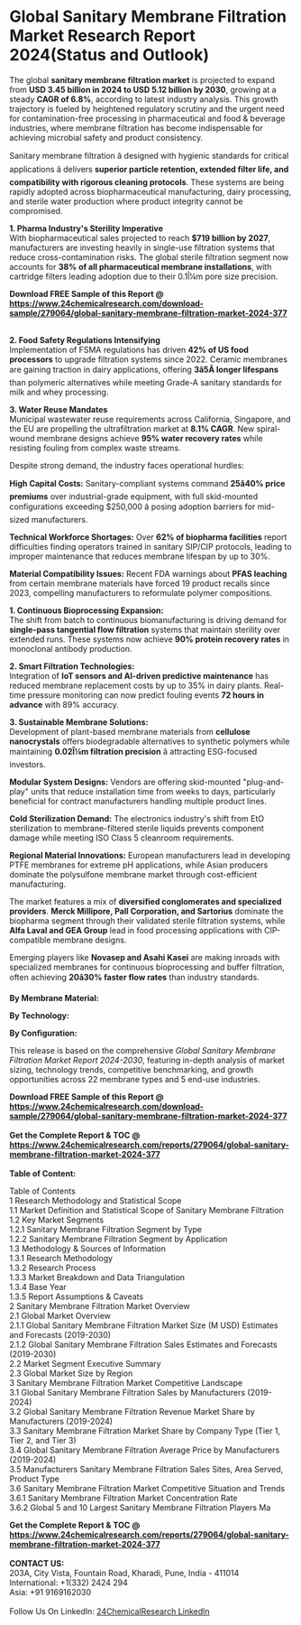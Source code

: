 <h1>Global Sanitary Membrane Filtration Market Research Report 2024(Status and Outlook)</h1><p>The global <strong>sanitary membrane filtration market</strong> is projected to expand from <strong>USD 3.45 billion in 2024 to USD 5.12 billion by 2030</strong>, growing at a steady <strong>CAGR of 6.8%</strong>, according to latest industry analysis. This growth trajectory is fueled by heightened regulatory scrutiny and the urgent need for contamination-free processing in pharmaceutical and food &amp; beverage industries, where membrane filtration has become indispensable for achieving microbial safety and product consistency.</p><p>Sanitary membrane filtration â designed with hygienic standards for critical applications â delivers <strong>superior particle retention, extended filter life, and compatibility with rigorous cleaning protocols</strong>. These systems are being rapidly adopted across biopharmaceutical manufacturing, dairy processing, and sterile water production where product integrity cannot be compromised.</p><p><strong>1. Pharma Industry's Sterility Imperative</strong><br>
With biopharmaceutical sales projected to reach <strong>$719 billion by 2027</strong>, manufacturers are investing heavily in single-use filtration systems that reduce cross-contamination risks. The global sterile filtration segment now accounts for <strong>38% of all pharmaceutical membrane installations</strong>, with cartridge filters leading adoption due to their 0.1Î¼m pore size precision.</p><div><b>Download FREE Sample of this Report @ 
            <a href="https://www.24chemicalresearch.com/download-sample/279064/global-sanitary-membrane-filtration-market-2024-377">
            https://www.24chemicalresearch.com/download-sample/279064/global-sanitary-membrane-filtration-market-2024-377</a></b></div><br><p><strong>2. Food Safety Regulations Intensifying</strong><br>
Implementation of FSMA regulations has driven <strong>42% of US food processors</strong> to upgrade filtration systems since 2022. Ceramic membranes are gaining traction in dairy applications, offering <strong>3â5Ã longer lifespans</strong> than polymeric alternatives while meeting Grade-A sanitary standards for milk and whey processing.</p><p><strong>3. Water Reuse Mandates</strong><br>
Municipal wastewater reuse requirements across California, Singapore, and the EU are propelling the ultrafiltration market at <strong>8.1% CAGR</strong>. New spiral-wound membrane designs achieve <strong>95% water recovery rates</strong> while resisting fouling from complex waste streams.</p><p>Despite strong demand, the industry faces operational hurdles:</p><p><strong>High Capital Costs:</strong> Sanitary-compliant systems command <strong>25â40% price premiums</strong> over industrial-grade equipment, with full skid-mounted configurations exceeding $250,000 â posing adoption barriers for mid-sized manufacturers.</p><p><strong>Technical Workforce Shortages:</strong> Over <strong>62% of biopharma facilities</strong> report difficulties finding operators trained in sanitary SIP/CIP protocols, leading to improper maintenance that reduces membrane lifespan by up to 30%.</p><p><strong>Material Compatibility Issues:</strong> Recent FDA warnings about <strong>PFAS leaching</strong> from certain membrane materials have forced 19 product recalls since 2023, compelling manufacturers to reformulate polymer compositions.</p><p><strong>1. Continuous Bioprocessing Expansion:</strong><br>
The shift from batch to continuous biomanufacturing is driving demand for <strong>single-pass tangential flow filtration</strong> systems that maintain sterility over extended runs. These systems now achieve <strong>90% protein recovery rates</strong> in monoclonal antibody production.</p><p><strong>2. Smart Filtration Technologies:</strong><br>
Integration of <strong>IoT sensors and AI-driven predictive maintenance</strong> has reduced membrane replacement costs by up to 35% in dairy plants. Real-time pressure monitoring can now predict fouling events <strong>72 hours in advance</strong> with 89% accuracy.</p><p><strong>3. Sustainable Membrane Solutions:</strong><br>
Development of plant-based membrane materials from <strong>cellulose nanocrystals</strong> offers biodegradable alternatives to synthetic polymers while maintaining <strong>0.02Î¼m filtration precision</strong> â attracting ESG-focused investors.</p><p><strong>Modular System Designs:</strong> Vendors are offering skid-mounted "plug-and-play" units that reduce installation time from weeks to days, particularly beneficial for contract manufacturers handling multiple product lines.</p><p><strong>Cold Sterilization Demand:</strong> The electronics industry's shift from EtO sterilization to membrane-filtered sterile liquids prevents component damage while meeting ISO Class 5 cleanroom requirements.</p><p><strong>Regional Material Innovations:</strong> European manufacturers lead in developing PTFE membranes for extreme pH applications, while Asian producers dominate the polysulfone membrane market through cost-efficient manufacturing.</p><p>The market features a mix of <strong>diversified conglomerates and specialized providers</strong>. <strong>Merck Millipore, Pall Corporation, and Sartorius</strong> dominate the biopharma segment through their validated sterile filtration systems, while <strong>Alfa Laval and GEA Group</strong> lead in food processing applications with CIP-compatible membrane designs.</p><p>Emerging players like <strong>Novasep and Asahi Kasei</strong> are making inroads with specialized membranes for continuous bioprocessing and buffer filtration, often achieving <strong>20â30% faster flow rates</strong> than industry standards.</p><p><strong>By Membrane Material:</strong></p><p><strong>By Technology:</strong></p><p><strong>By Configuration:</strong></p><p>This release is based on the comprehensive <em>Global Sanitary Membrane Filtration Market Report 2024-2030</em>, featuring in-depth analysis of market sizing, technology trends, competitive benchmarking, and growth opportunities across 22 membrane types and 5 end-use industries.</p><div><b>Download FREE Sample of this Report @ 
            <a href="https://www.24chemicalresearch.com/download-sample/279064/global-sanitary-membrane-filtration-market-2024-377">
            https://www.24chemicalresearch.com/download-sample/279064/global-sanitary-membrane-filtration-market-2024-377</a></b></div><br><div><b>Get the Complete Report & TOC @ 
            <a href="https://www.24chemicalresearch.com/reports/279064/global-sanitary-membrane-filtration-market-2024-377">
            https://www.24chemicalresearch.com/reports/279064/global-sanitary-membrane-filtration-market-2024-377</a></b></div><br>
            <b>Table of Content:</b><p>Table of Contents<br />
 1 Research Methodology and Statistical Scope<br />
 1.1 Market Definition and Statistical Scope of Sanitary Membrane Filtration<br />
 1.2 Key Market Segments<br />
 1.2.1 Sanitary Membrane Filtration Segment by Type<br />
 1.2.2 Sanitary Membrane Filtration Segment by Application<br />
 1.3 Methodology & Sources of Information<br />
 1.3.1 Research Methodology<br />
 1.3.2 Research Process<br />
 1.3.3 Market Breakdown and Data Triangulation<br />
 1.3.4 Base Year<br />
 1.3.5 Report Assumptions & Caveats<br />
 2 Sanitary Membrane Filtration Market Overview<br />
 2.1 Global Market Overview<br />
 2.1.1 Global Sanitary Membrane Filtration Market Size (M USD) Estimates and Forecasts (2019-2030)<br />
 2.1.2 Global Sanitary Membrane Filtration Sales Estimates and Forecasts (2019-2030)<br />
 2.2 Market Segment Executive Summary<br />
 2.3 Global Market Size by Region<br />
 3 Sanitary Membrane Filtration Market Competitive Landscape<br />
 3.1 Global Sanitary Membrane Filtration Sales by Manufacturers (2019-2024)<br />
 3.2 Global Sanitary Membrane Filtration Revenue Market Share by Manufacturers (2019-2024)<br />
 3.3 Sanitary Membrane Filtration Market Share by Company Type (Tier 1, Tier 2, and Tier 3)<br />
 3.4 Global Sanitary Membrane Filtration Average Price by Manufacturers (2019-2024)<br />
 3.5 Manufacturers Sanitary Membrane Filtration Sales Sites, Area Served, Product Type<br />
 3.6 Sanitary Membrane Filtration Market Competitive Situation and Trends<br />
 3.6.1 Sanitary Membrane Filtration Market Concentration Rate<br />
 3.6.2 Global 5 and 10 Largest Sanitary Membrane Filtration Players Ma</p><div><b>Get the Complete Report & TOC @ 
            <a href="https://www.24chemicalresearch.com/reports/279064/global-sanitary-membrane-filtration-market-2024-377">
            https://www.24chemicalresearch.com/reports/279064/global-sanitary-membrane-filtration-market-2024-377</a></b></div><br><b>CONTACT US:</b><br>
            203A, City Vista, Fountain Road, Kharadi, Pune, India - 411014<br>
            International: +1(332) 2424 294<br>
            Asia: +91 9169162030 <br><br>
            Follow Us On LinkedIn: <a href="https://www.linkedin.com/company/24chemicalresearch/">24ChemicalResearch LinkedIn</a>